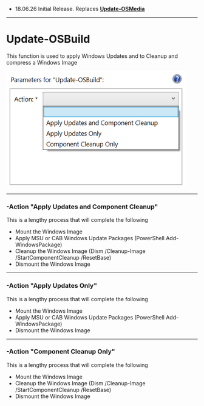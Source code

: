 * 18.06.26 Initial Release.  Replaces [**Update-OSMedia**](/osmedia/reference/update-osmedia.md)

---


# Update-OSBuild


This function is used to apply Windows Updates and to Cleanup and compress a Windows Image

![](/assets/2018-06-26_12-27-05.png)

---

### -Action "Apply Updates and Component Cleanup"

This is a lengthy process that will complete the following

* Mount the Windows Image
* Apply MSU or CAB Windows Update Packages \(PowerShell Add-WindowsPackage\)
* Cleanup the Windows Image \(Dism /Cleanup-Image /StartComponentCleanup /ResetBase\)
* Dismount the Windows Image

---

### -Action "Apply Updates Only"

This is a lengthy process that will complete the following

* Mount the Windows Image
* Apply MSU or CAB Windows Update Packages \(PowerShell Add-WindowsPackage\)
* Dismount the Windows Image

---

### -Action "Component Cleanup Only"

This is a lengthy process that will complete the following

* Mount the Windows Image
* Cleanup the Windows Image \(Dism /Cleanup-Image /StartComponentCleanup /ResetBase\)
* Dismount the Windows Image



